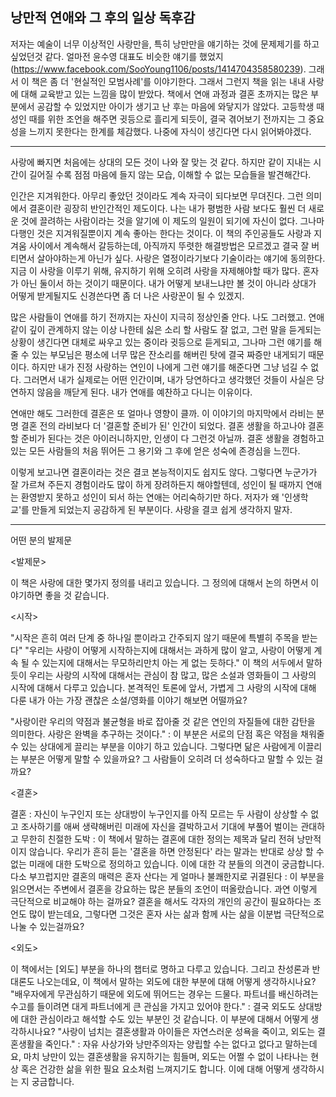 ## 낭만적 연애와 그 후의 일상 독후감

저자는 예술이 너무 이상적인 사랑만을, 특히 낭만만을 얘기하는 것에 문제제기를 하고 싶었던것 같다. 얼마전 윤수영 대표도 비슷한 얘기를 했었지 (https://www.facebook.com/SooYoung1106/posts/1414704358580239). 그래서 이 책은 좀 더 '현실적인 모범사례'를 이야기한다. 그래서 그런지 책을 읽는 내내 사랑에 대해 교육받고 있는 느낌을 많이 받았다.
책에서 연애 과정과 결혼 초까지는 많은 부분에서 공감할 수 있었지만 아이가 생기고 난 후는 마음에 와닿지가 않았다. 고등학생 때 성인 때를 위한 조언을 해주면 귓등으로 흘리게 되듯이, 결국 겪어보기 전까지는 그 중요성을 느끼지 못한다는 한계를 체감했다. 나중에 자식이 생긴다면 다시 읽어봐야겠다.

---

사랑에 빠지면 처음에는 상대의 모든 것이 나와 잘 맞는 것 같다. 하지만 같이 지내는 시간이 길어질 수록 점점 마음에 들지 않는 모습, 이해할 수 없는 모습들을 발견해간다.

인간은 지겨워한다. 아무리 좋았던 것이라도 계속 자극이 되다보면 무뎌진다. 그런 의미에서 결혼이란 굉장히 반인간적인 제도이다. 나는 내가 평범한 사람 보다도 훨씬 더 새로운 것에 끌려하는 사람이라는 것을 알기에 이 제도의 일원이 되기에 자신이 없다. 그나마 다행인 것은 지겨워질뿐이지 계속 좋아는 한다는 것이다. 이 책의 주인공들도 사랑과 지겨움 사이에서 계속해서 갈등하는데, 아직까지 뚜렷한 해결방법은 모르겠고 결국 잘 버티면서 살아야하는게 아닌가 싶다.
사랑은 열정이라기보다 기술이라는 얘기에 동의한다. 지금 이 사랑을 이루기 위해, 유지하기 위해 오히려 사랑을 자제해야할 때가 많다. 혼자가 아닌 둘이서 하는 것이기 때문이다. 내가 어떻게 보내느냐만 볼 것이 아니라 상대가 어떻게 받게될지도 신경쓴다면 좀 더 나은 사랑꾼이 될 수 있겠지.

많은 사람들이 연애를 하기 전까지는 자신이 지극히 정상인줄 안다. 나도 그러했고. 연애 같이 깊이 관계하지 않는 이상 나한테 싫은 소리 할 사람도 잘 없고, 그런 말을 듣게되는 상황이 생긴다면 대체로 싸우고 있는 중이라 귓등으로 듣게되고, 그나마 그런 얘기를 해줄 수 있는 부모님은 평소에 너무 많은 잔소리를 해버린 탓에 결국 짜증만 내게되기 때문이다. 하지만 내가 진정 사랑하는 연인이 나에게 그런 얘기를 해준다면 그냥 넘길 수 없다. 그러면서 내가 실제로는 어떤 인간이며, 내가 당연하다고 생각했던 것들이 사실은 당연하지 않음을 깨닫게 된다. 내가 연애를 예찬하고 다니는 이유이다.

연애만 해도 그러한데 결혼은 또 얼마나 영향이 클까. 이 이야기의 마지막에서 라비는 분명 결혼 전의 라비보다 더 '결혼할 준비가 된' 인간이 되었다. 결혼 생활을 하고나야 결혼할 준비가 된다는 것은 아이러니하지만, 인생이 다 그런것 아닐까. 결혼 생활을 경험하고 있는 모든 사람들의 처음 뛰어든 그 용기와 그 후에 얻은 성숙에 존경심을 느낀다.

이렇게 보고나면 결혼이라는 것은 결코 본능적이지도 쉽지도 않다. 그렇다면 누군가가 잘 가르쳐 주든지 경험이라도 많이 하게 장려하든지 해야할텐데, 성인이 될 때까지 연애는 환영받지 못하고 성인이 되서 하는 연애는 어리숙하기만 하다. 저자가 왜 '인생학교'를 만들게 되었는지 공감하게 된 부분이다. 사랑을 결코 쉽게 생각하지 말자.


---

어떤 분의 발제문

<발제문>

이 책은 사랑에 대한 몇가지 정의를 내리고 있습니다. 그 정의에 대해서 논의 하면서 이야기하면 좋을 것 같습니다.

<시작>

"시작은 흔히 여러 단계 중 하나일 뿐이라고 간주되지 않기 때문에 특별히 주목을 받는다"
"우리는 사랑이 어떻게 시작하는지에 대해서는 과하게 많이 알고, 사랑이 어떻게 계속 될 수 있는지에 대해서는 무모하리만치 아는 게 없는 듯하다."
이 책의 서두에서 말하듯이 우리는 사랑의 시작에 대해서는 관심이 참 많고, 많은 소설과 영화들이 그 사랑의 시작에 대해서 다루고 있습니다. 본격적인 토론에 앞서, 가볍게 그 사랑의 시작에 대해 다룬 내가 아는 가장 괜찮은 소설/영화를 이야기 해보면 어떨까요?

"사랑이란 우리의 약점과 불균형을 바로 잡아줄 것 같은 연인의 자질들에 대한 감탄을 의미한다. 사랑은 완벽을 추구하는 것이다." : 이 부분은 서로의 단점 혹은 약점을 채워줄 수 있는 상대에게 끌리는 부분을 이야기 하고 있습니다. 그렇다면 닮은 사람에게 이끌리는 부분은 어떻게 말할 수 있을까요? 그 사람들이 오히려 더 성숙하다고 말할 수 있는 걸까요?

<결혼>

결혼 : 자신이 누구인지 또는 상대방이 누구인지를 아직 모르는 두 사람이 상상할 수 없고 조사하기를 애써 생략해버린 미래에 자신을 결박하고서 기대에 부풀어 벌이는 관대하고 무한히 친절한 도박 : 이 책에서 말하는 결혼에 대한 정의는 제목과 달리 전혀 낭만적이지 않습니다. 우리가 흔히 듣는 '결혼을 하면 안정된다' 라는 말과는 반대로 상상 할 수 없는 미래에 대한 도박으로 정의하고 있습니다. 이에 대한 각 분들의 의견이 궁금합니다.
다소 부끄럽지만 결혼의 매력은 혼자 산다는 게 얼마나 불쾌한지로 귀결된다 : 이 부분을 읽으면서는 주변에서 결혼을 강요하는 많은 분들의 조언이 떠올랐습니다. 과연 이렇게 극단적으로 비교해야 하는 걸까요? 결혼을 해서도 각자의 개인의 공간이 필요하다는 조언도 많이 받는데요, 그렇다면 그것은 혼자 사는 삶과 함께 사는 삶을 이분법 극단적으로 나눌 수 있는걸까요?

<외도>

이 책에서는 [외도] 부분을 하나의 챕터로 명하고 다루고 있습니다. 그리고 찬성론과 반대론도 나오는데요, 이 책에서 말하는 외도에 대한 부분에 대해 어떻게 생각하시나요?
"배우자에게 무관심하기 때문에 외도에 뛰어드는 경우는 드물다. 파트너를 배신하려는 수고를 들이려면 대게 파트너에게 큰 관심을 가지고 있어야 한다." : 결국 외도도 상대방에 대한 관심이라고 해석할 수도 있는 부분인 것 같습니다. 이 부분에 대해서 어떻게 생각하시나요?
"사랑이 넘치는 결혼생활과 아이들은 자연스러운 성욕을 죽이고, 외도는 결혼생활을 죽인다." : 자유 사상가와 낭만주의자는 양립할 수는 없다고 없다고 말하는데요, 마치 낭만이 있는 결혼생활을 유지하기는 힘들며, 외도는 어쩔 수 없이 나타나는 현상 혹은 건강한 삶을 위한 필요 요소처럼 느껴지기도 합니다. 이에 대해 어떻게 생각하시는 지 궁금합니다.
